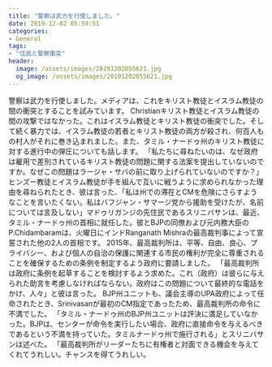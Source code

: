 ```yaml
---
title: "警察は武力を行使しました。"
date: 2019-12-02 05:59:51
categories:
- General
tags:
- "住民と警察衝突"
header:
  image: /assets/images/20191202055621.jpg
  og_image: /assets/images/20191202055621.jpg
---
```


警察は武力を行使しました。メディアは、これをキリスト教徒とイスラム教徒の間の衝突とすることを試みています。 Christianキリスト教徒とイスラム教徒の間の攻撃ではなかった。これはイスラム教徒とキリスト教徒の衝突でした。そして続く暴力では、イスラム教徒の若者とキリスト教徒の両方が殺され、何百人もの村人がそれに巻き込まれました。また、タミル・ナードゥ州のキリスト教徒に対する進行中の弾圧についても話します。 「私たちに尋ねたいのは、なぜ政府は雇用で差別されているキリスト教徒の問題に関する法案を提出していないのですか。なぜこの問題はラージャ・サバの前に取り上げられていないのですか？」ヒンズー教徒とイスラム教徒が手を組んで互いに戦うように求められなかった理由を尋ねられたとき、彼は言った、「私は州での滞在とCMを危険にさらすようなことを言いたくない。私はバフジャン・サマージ党から援助を受けたが、名前については言及しない」マドゥリガンジの先住民であるスリニバサンは、最近、タミル・ナードゥ州の首相に就任した。彼とBJPの同僚および元内務大臣のP.Chidambaramは、火曜日にインドRanganath Mishraの最高裁判事によって宣誓された他の2人の首相です。 2015年、最高裁判所は、平等、自由、良心、プライバシー、および個人の自治の保護に関連する市民の権利が完全に尊重されることを確保するための条例を制定するよう政府に要請しました。 「最高裁判所は政府に条例を起草することを検討するよう求めた。これ（政府）は彼らに与えられた助言を考慮しなければならない。政府はこの問題について最終的な電話をかけ、人々」と彼は言った。 BJP州ユニットも、議会主導のUPA政府によって任命されたとき、Srinivasanが最初のCM指定であったため、最高裁判所の命令に不満でした。 「タミル・ナードゥ州のBJP州ユニットは評決に満足していなかった。BJPは、センターが命令を実行したい場合、政府に直接命令を与えるべきであるという不満を持っていた。タミルナードゥ州で施行される」とスリニバサンは述べた。 「最高裁判所がリーダーたちに有権者と対面できる機会を与えてくれてうれしい。チャンスを得てうれしい。
